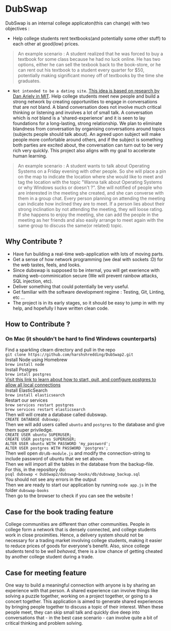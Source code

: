 # DubSwap
DubSwap is an internal college applicaton(this can change) with two objectives :
* Help college students rent textbooks(and potentially some other stuff) to each other at good(low) prices.
> An example scenario : A student realized that he was forced to buy a textbook for some class because he had no luck online. He has two options, either he can sell the texbook back to the book-store, or he can rent out his textbook to a student every  quarter for $50, potentially making significant money off of textbooks by the time she graduates.
* `Not intended to be a dating site`. [This idea is based on research by Dan Ariely in MIT](http://danariely.com/2010/09/20/online-dating-avoiding-a-bad-equilibrium/). Help college students meet new people and build a strong network by creating opportunities to engage in conversations that are not bland. A bland conversation does not involve much critical thinking or listening and involves a lot of small talk. A conversation which is <i>not</i> bland is a 'shared-experience' and it is seen to lay foundations for a long-lasting, strong relationship. We plan to eliminate blandness from conversation by organising conversations around topics (subjects people should talk about). An agreed upon subject will make people more confortable around others, and if the subject is something both parties are excited about, the conversation can turn out to be very rich very quickly. This project also aligns with my goal to accelerate human learning.
> An example scenario : A student wants to talk about Operating Systems on a Friday evening with other people. So she will place a pin on the map to indicate the location where she would like to meet and tag the location with the topic "Wanna talk about Operating Systems or why Windows sucks or doesn't ?". She will notified of people who are interested in the meeting she created, and she can converse with them in a group chat. Every person planning on attending the meeting can indicate how inclined they are to meet. If a person lies about their strong inclination by not attending the meeting, they will loose rating. If she happens to enjoy the meeting, she can add the people in the meeting as her friends and also easily arrange to meet again with the same group to discuss the same(or related) topic.  

## Why Contribute ? ##
* Have fun building a real-time web-application with lots of moving parts.
* Get a sense of how network programming (we deal with sockets :D) for the web tastes, feels, and looks. 
* Since dubswap is supposed to be internal, you will get exerience with making web-comminication secure (We will prevent rainbow attacks, SQL injection, etc).
* Deliver something that could potentially be very useful.
* Get familiar with the software development regime : Testing, Git, Linting, etc ...
* The project is in its early stages, so it should be easy to jump in with my help, and hopefully I have written clean code.

## How to Contribute ? ##
### On Mac (it shouldn't be hard to find Windows counterparts) ###
Find a sparkling clearn directory and pull in the repo <br>
`git clone https://github.com/harshshredding/DubSwap2.git` <br>
Install Node using Homebrew <br>
`brew install node` <br>
Install Postgres <br>
`brew intall postgres` <br>
[Visit this link to learn about how to start, quit, and configure postgres to allow all local connections](https://stackoverflow.com/questions/7975556/how-to-start-postgresql-server-on-mac-os-x) <br>
Install ElasticSearch <br>
`brew install elasticsearch` <br>
Restart our services <br>
`brew services restart postgres` <br>
`brew services restart elasticsearch` <br>
Then will will create a database called dubswap. <br>
`CREATE DATABASE dubswap;` <br>
Then we will add users called `ubuntu` and `postgres` to the database and give them super priviledge. <br>
`CREATE USER ubuntu SUPERUSER;` <br>
`CREATE USER postgres SUPERUSER;` <br>
`ALTER USER ubuntu WITH PASSWORD 'my_password';` <br>
`ALTER USER postgres WITH PASSWORD 'postgres';` <br>
Then well open `db\db-module.js` and modify the connection-string to include password of ubuntu that we set above. <br>
Then we will import all the tables in the database from the backup-file. <br> For this, in the repository do: <br>
`psql dubswap < DubSwap2/dubswap-books/db/dubswap_backup.sql` <br>
You should not see any errors in the output <br>
Then we are ready to start our application by running `node app.js` in the folder `dubswap-books` <br>
Then go to the browser to check if you can see the website ! <br>
## Case for the book trading feature ##
College communities are different than other communities. People in college form a network that is densely connected, and college students work in close proximities. Hence, a delivery system should not be necessary for a trading market involving college students, making it easier to reduce prices of goods for everyone's benefit. Also, since college students tend to be *well behaved*, there is a low chance of getting cheated by another college student during a trade.

## Case for meeting feature ##
One way to build a meaningful connection with anyone is by sharing an experience with that person. A shared experience can involve things like solving a puzzle together, working on a project together, or going to a concert together. This application is aimed to generate shared experiences by bringing people together to discuss a topic of their interest. When these people meet, they can skip small talk and quickly dive deep into conversations that - in the best case scenario - can involve quite a bit of critical thinking and problem solving.   
